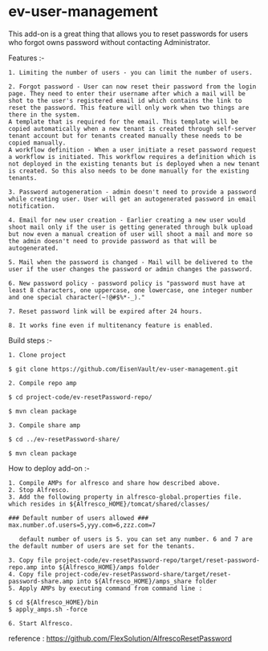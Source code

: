 # ev-user-management

This add-on is a great thing that allows you to reset passwords for users who forgot owns password without contacting Administrator.

  Features :-
	
    1. Limiting the number of users - you can limit the number of users.

    2. Forgot password - User can now reset their password from the login page. They need to enter their username after which a mail will be shot to the user's registered email id which contains the link to reset the password. This feature will only work when two things are there in the system.
	A template that is required for the email. This template will be copied automatically when a new tenant is created through self-server tenant account but for tenants created manually these needs to be copied manually.
	A workflow definition - When a user initiate a reset password request a workflow is initiated. This workflow requires a definition which is not deployed in the existing tenants but is deployed when a new tenant is created. So this also needs to be done manually for the existing tenants.

    3. Password autogeneration - admin doesn't need to provide a password while creating user. User will get an autogenerated password in email notification.

    4. Email for new user creation - Earlier creating a new user would shoot mail only if the user is getting generated through bulk upload but now even a manual creation of user will shoot a mail and more so the admin doesn't need to provide password as that will be autogenerated.

    5. Mail when the password is changed - Mail will be delivered to the user if the user changes the password or admin changes the password.

    6. New password policy - password policy is "password must have at least 8 characters, one uppercase, one lowercase, one integer number and one special character(~!@#$%*-_)."

    7. Reset password link will be expired after 24 hours.

    8. It works fine even if multitenancy feature is enabled.

	
  Build steps :-

    1. Clone project

	$ git clone https://github.com/EisenVault/ev-user-management.git

    2. Compile repo amp

	$ cd project-code/ev-resetPassword-repo/

	$ mvn clean package

    3. Compile share amp

	$ cd ../ev-resetPassword-share/

	$ mvn clean package


   How to deploy add-on :-

    1. Compile AMPs for alfresco and share how described above.
    2. Stop Alfresco.
    3. Add the following property in alfresco-global.properties file. which resides in ${Alfresco_HOME}/tomcat/shared/classes/
	
	### Default number of users allowed ###
	max.number.of.users=5,yyy.com=6,zzz.com=7
       
       default number of users is 5. you can set any number. 6 and 7 are the default number of users are set for the tenants.

    3. Copy file project-code/ev-resetPassword-repo/target/reset-password-repo.amp into ${Alfresco_HOME}/amps folder
    4. Copy file project-code/ev-resetPassword-share/target/reset-password-share.amp into ${Alfresco_HOME}/amps_share folder
    5. Apply AMPs by executing command from command line :

	$ cd ${Alfresco_HOME}/bin
	$ apply_amps.sh -force

    6. Start Alfresco.


reference : https://github.com/FlexSolution/AlfrescoResetPassword
